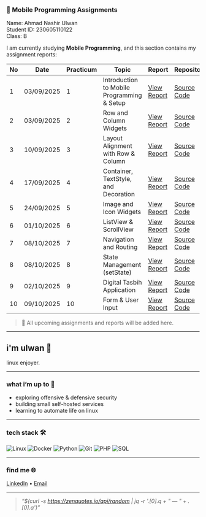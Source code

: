 ### 📱 Mobile Programming Assignments

Name: Ahmad Nashir Ulwan  
Student ID: 230605110122  
Class: B

I am currently studying **Mobile Programming**, and this section contains my assignment reports:

| No | Date       | Practicum | Topic                                | Report | Repository |
|----|------------|-----------|--------------------------------------|--------|------------|
| 1  | 03/09/2025 | 1 | Introduction to Mobile Programming & Setup | [View Report](https://github.com/nashirulwan/mobile_programming/tree/main/modul_1) | [Source Code](https://github.com/nashirulwan/mobile_programming/tree/main/modul_1) |
| 2  | 03/09/2025 | 2 | Row and Column Widgets | [View Report](https://github.com/nashirulwan/mobile_programming/tree/main/modul_2) | [Source Code](https://github.com/nashirulwan/mobile_programming/tree/main/modul_2) |
| 3  | 10/09/2025 | 3 | Layout Alignment with Row & Column | [View Report](https://github.com/nashirulwan/mobile_programming/tree/main/modul_3) | [Source Code](https://github.com/nashirulwan/mobile_programming/tree/main/modul_3) |
| 4  | 17/09/2025 | 4 | Container, TextStyle, and Decoration | [View Report](https://github.com/nashirulwan/mobile_programming/tree/main/modul_4) | [Source Code](https://github.com/nashirulwan/mobile_programming/tree/main/modul_4) |
| 5  | 24/09/2025 | 5 | Image and Icon Widgets | [View Report](https://github.com/nashirulwan/mobile_programming/tree/main/modul_5) | [Source Code](https://github.com/nashirulwan/mobile_programming/tree/main/modul_5) |
| 6  | 01/10/2025 | 6 | ListView & ScrollView | [View Report](https://github.com/nashirulwan/mobile_programming/tree/main/modul_6) | [Source Code](https://github.com/nashirulwan/mobile_programming/tree/main/modul_6) |
| 7  | 08/10/2025 | 7 | Navigation and Routing | [View Report](https://github.com/nashirulwan/mobile_programming/tree/main/modul_7) | [Source Code](https://github.com/nashirulwan/mobile_programming/tree/main/modul_7) |
| 8  | 08/10/2025 | 8 | State Management (setState) | [View Report](https://github.com/nashirulwan/mobile_programming/tree/main/modul_8) | [Source Code](https://github.com/nashirulwan/mobile_programming/tree/main/modul_8) |
| 9  | 02/10/2025 | 9 | Digital Tasbih Application | [View Report](https://github.com/nashirulwan/mobile_programming/tree/main/modul_9) | [Source Code](https://github.com/nashirulwan/mobile_programming/tree/main/modul_9) |
| 10 | 09/10/2025 | 10 | Form & User Input | [View Report](https://github.com/nashirulwan/mobile_programming/tree/main/modul_10) | [Source Code](https://github.com/nashirulwan/mobile_programming/tree/main/modul_10) |

> 📌 All upcoming assignments and reports will be added here.

---

## i'm ulwan 🧠

linux enjoyer.  

---

### what i’m up to 🐧
- exploring offensive & defensive security  
- building small self-hosted services  
- learning to automate life on linux  

---

### tech stack 🛠️  
![Linux](https://img.shields.io/badge/-Linux-FCC624?style=flat&logo=linux&logoColor=000)
![Docker](https://img.shields.io/badge/-Docker-2496ED?style=flat&logo=docker&logoColor=fff)
![Python](https://img.shields.io/badge/-Python-3776AB?style=flat&logo=python&logoColor=fff)
![Git](https://img.shields.io/badge/-Git-F05032?style=flat&logo=git&logoColor=fff)
![PHP](https://img.shields.io/badge/-PHP-777BB4?style=flat&logo=php&logoColor=fff)
![SQL](https://img.shields.io/badge/-SQL-4479A1?style=flat&logo=mysql&logoColor=fff)

---

### find me 🌐  
[LinkedIn](https://www.linkedin.com/in/ahmad-nashir-ulwan-19071428b/) • [Email](mailto:ahmadnasirulwan@gmail.com)

---

> *“$(curl -s https://zenquotes.io/api/random | jq -r '.[0].q + " — " + .[0].a')”*
